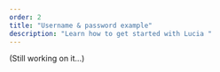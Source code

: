 ```yaml
---
order: 2
title: "Username & password example"
description: "Learn how to get started with Lucia "
---
```


(Still working on it...)
